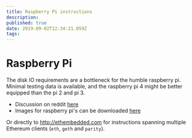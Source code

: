 ```yaml
---
title: Raspberry Pi instructions
description: 
published: true
date: 2019-09-02T12:34:21.059Z
tags: 
---
```


# Raspberry Pi
The disk IO requirements are a bottleneck for the humble raspberry pi. Minimal testing data is available, and the raspberry pi 4 might be better equipped than the pi 2 and pi 3.
- Discussion on reddit [here](https://www.reddit.com/r/ethereum/comments/cgr9y4/ethereum_on_arm_nanopct4_and_raspberry_pi_images/eygpr80/)
- Images for raspberry pi's can be downloaded [here](https://github.com/diglos/pi-gen)

Or directly to http://ethembedded.com for instructions spanning multiple Ethereum clients (`eth`, `geth` and `parity`).

